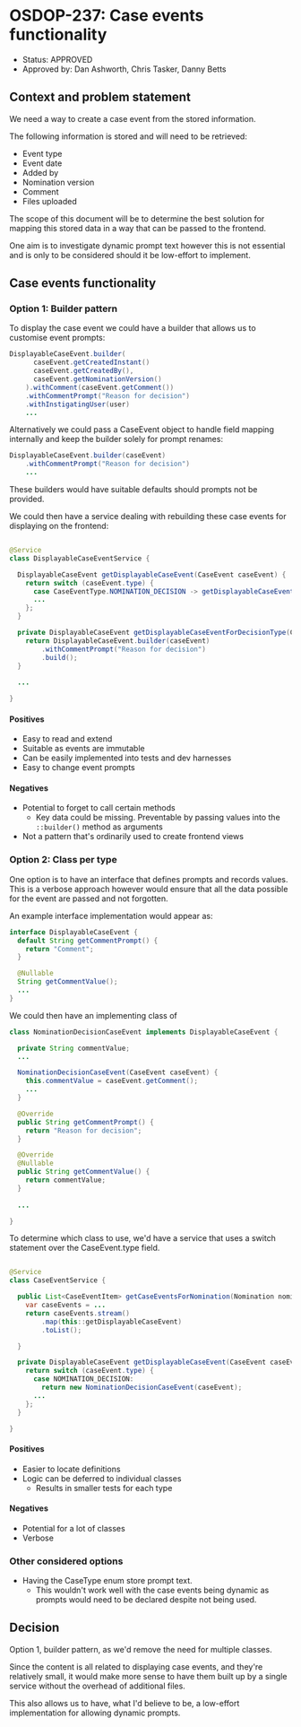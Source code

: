 # OSDOP-237: Case events functionality

* Status: APPROVED
* Approved by: Dan Ashworth, Chris Tasker, Danny Betts

## Context and problem statement

We need a way to create a case event from the stored information.

The following information is stored and will need to be retrieved:

- Event type
- Event date
- Added by
- Nomination version
- Comment
- Files uploaded

The scope of this document will be to determine the best solution for mapping this stored data in a way that can be
passed to the frontend.

One aim is to investigate dynamic prompt text however this is not essential and is only to be considered should it be
low-effort to implement.

## Case events functionality

### Option 1: Builder pattern

To display the case event we could have a builder that allows us to customise event prompts:

```java
DisplayableCaseEvent.builder(
      caseEvent.getCreatedInstant()
      caseEvent.getCreatedBy(),
      caseEvent.getNominationVersion()
    ).withComment(caseEvent.getComment())
    .withCommentPrompt("Reason for decision")
    .withInstigatingUser(user)
    ...
```

Alternatively we could pass a CaseEvent object to handle field mapping internally and keep the builder solely for prompt
renames:

```java
DisplayableCaseEvent.builder(caseEvent)
    .withCommentPrompt("Reason for decision")
    ...
```

These builders would have suitable defaults should prompts not be provided.

We could then have a service dealing with rebuilding these case events for displaying on the frontend:

```java

@Service
class DisplayableCaseEventService {

  DisplayableCaseEvent getDisplayableCaseEvent(CaseEvent caseEvent) {
    return switch (caseEvent.type) {
      case CaseEventType.NOMINATION_DECISION -> getDisplayableCaseEventForDecisionType(caseEvent); 
      ...
    };
  }

  private DisplayableCaseEvent getDisplayableCaseEventForDecisionType(CaseEvent caseEvent) {
    return DisplayableCaseEvent.builder(caseEvent)
        .withCommentPrompt("Reason for decision")
        .build();
  }
  
  ...

}
```

#### Positives

- Easy to read and extend
- Suitable as events are immutable
- Can be easily implemented into tests and dev harnesses
- Easy to change event prompts

#### Negatives

- Potential to forget to call certain methods
    - Key data could be missing. Preventable by passing values into the `::builder()` method as arguments
- Not a pattern that's ordinarily used to create frontend views

### Option 2: Class per type

One option is to have an interface that defines prompts and records values. This is a verbose approach however would
ensure that all the data possible for the event are passed and not forgotten.

An example interface implementation would appear as:

```java
interface DisplayableCaseEvent {
  default String getCommentPrompt() {
    return "Comment";
  }

  @Nullable
  String getCommentValue();
  ...
}
```

We could then have an implementing class of

```java
class NominationDecisionCaseEvent implements DisplayableCaseEvent {

  private String commentValue;
  ...

  NominationDecisionCaseEvent(CaseEvent caseEvent) {
    this.commentValue = caseEvent.getComment();
    ...
  }

  @Override
  public String getCommentPrompt() {
    return "Reason for decision";
  }

  @Override
  @Nullable
  public String getCommentValue() {
    return commentValue;
  }
  
  ...

}
```

To determine which class to use, we'd have a service that uses a switch statement over the CaseEvent.type field.

```java

@Service
class CaseEventService {

  public List<CaseEventItem> getCaseEventsForNomination(Nomination nomination) {
    var caseEvents = ...
    return caseEvents.stream()
        .map(this::getDisplayableCaseEvent)
        .toList();

  }

  private DisplayableCaseEvent getDisplayableCaseEvent(CaseEvent caseEvent) {
    return switch (caseEvent.type) {
      case NOMINATION_DECISION:
        return new NominationDecisionCaseEvent(caseEvent);
      ...
    };
  }

}
```

#### Positives

- Easier to locate definitions
- Logic can be deferred to individual classes
    - Results in smaller tests for each type

#### Negatives

- Potential for a lot of classes
- Verbose

### Other considered options

- Having the CaseType enum store prompt text.
    - This wouldn't work well with the case events being dynamic as prompts would need to be declared despite not being
      used.

## Decision

Option 1, builder pattern, as we'd remove the need for multiple classes. 

Since the content is all related to displaying case events, and they're relatively small, it would make more sense to have them built up by a single service without
the overhead of additional files.

This also allows us to have, what I'd believe to be, a low-effort implementation for allowing dynamic prompts.